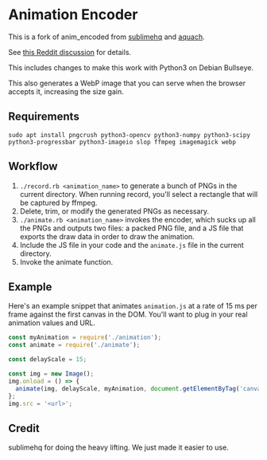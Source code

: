 # Animation Encoder

This is a fork of anim_encoded from [sublimehq](https://github.com/sublimehq/anim_encoder) and [aquach](https://github.com/aquach/anim_encoder).

See [this Reddit discussion](https://www.reddit.com/r/web_design/comments/3gw1i9/finally_mobile_friendly_nongif_animations/) for details.

This includes changes to make this work with Python3 on Debian Bullseye.

This also generates a WebP image that you can serve when the browser accepts it, increasing the size gain.

## Requirements

`sudo apt install pngcrush python3-opencv python3-numpy python3-scipy python3-progressbar python3-imageio slop ffmpeg imagemagick webp`

## Workflow

1. `./record.rb <animation_name>` to generate a bunch of PNGs in the current directory. When running record, you'll select a rectangle that will be captured by ffmpeg.
2. Delete, trim, or modify the generated PNGs as necessary.
3. `./animate.rb <animation_name>` invokes the encoder, which sucks up all the PNGs and outputs two files: a packed PNG file, and a JS file that exports the draw data in order to draw the animation.
4. Include the JS file in your code and the `animate.js` file in the current directory.
5. Invoke the animate function.

## Example
Here's an example snippet that animates `animation.js` at a rate of 15 ms per frame against the first canvas in the DOM. You'll want to plug in your real animation values and URL.

```javascript
const myAnimation = require('./animation');
const animate = require('./animate');

const delayScale = 15;

const img = new Image();
img.onload = () => {
  animate(img, delayScale, myAnimation, document.getElementByTag('canvas')[0]);
};
img.src = '<url>';
```

## Credit

sublimehq for doing the heavy lifting. We just made it easier to use.
